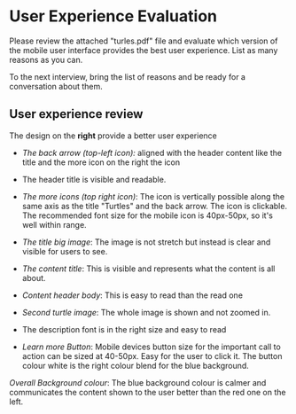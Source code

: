 # User Experience Evaluation

Please review the attached "turles.pdf" file and evaluate which version of the mobile user interface provides the best
user experience. List as many reasons as you can.

To the next interview, bring the list of reasons and be ready for a conversation about them.

## User experience review

The design on the **right** provide a better user experience

- _The back arrow (top-left icon):_ aligned with the header content like the title and the more icon on the right the icon

- The header title is visible and readable.
- _The more icons (top right icon)_: The icon is vertically possible along the same axis as the title "Turtles" and the back arrow. The icon is clickable. The recommended font size for the mobile icon is 40px-50px, so it's well within range.
- _The title big image_: The image is not stretch but instead is clear and visible for users to see.
- _The content title_: This is visible and represents what the content is all about.

- _Content header body_: This is easy to read than the read one

- _Second turtle image_: The whole image is shown and not zoomed in.

- The description font is in the right size and easy to read
- _Learn more Button_: Mobile devices button size for the important call to action can be sized at 40-50px. Easy for the user to click it. The button colour white is the right colour blend for the blue background.

_Overall Background colour_: The blue background colour is calmer and communicates the content shown to the user better than the red one on the left.
